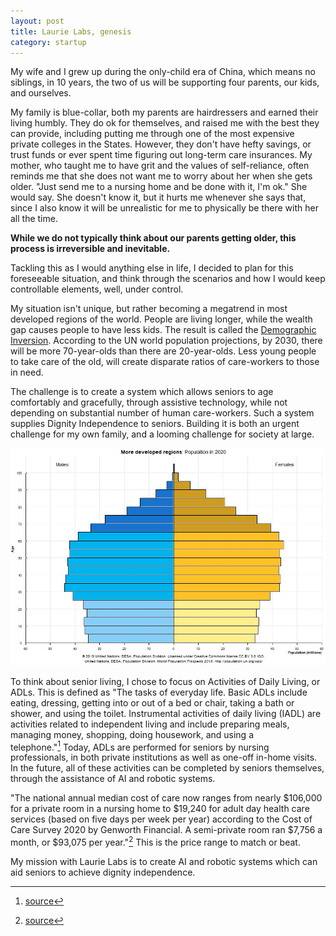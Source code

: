 ```yaml
---
layout: post
title: Laurie Labs, genesis
category: startup
---
```


My wife and I grew up during the only-child era of China, which means no
siblings, in 10 years, the two of us will be supporting four parents, our 
kids, and ourselves.

My family is blue-collar, both my parents are hairdressers and earned
their living humbly. They do ok for themselves, and raised me with the
best they can provide, including putting me through one of the most
expensive private colleges in the States. However, they don't have hefty
savings, or trust funds or ever spent time figuring out long-term care
insurances. My mother, who taught me to have grit and the values of
self-reliance, often reminds me that she does not want me to worry about
her when she gets older. "Just send me to a nursing home and be done
with it, I'm ok." She would say. She doesn't know it, but it hurts me
whenever she says that, since I also know it will be unrealistic for me
to physically be there with her all the time.

**While we do not typically think about our parents getting older, this
process is irreversible and inevitable.**

Tackling this as I would anything else in life, I decided to plan for
this foreseeable situation, and think through the scenarios and how I
would keep controllable elements, well, under control.

My situation isn't unique, but rather becoming a megatrend in most
developed regions of the world. People are living longer, while the
wealth gap causes people to have less kids. The result is called the
[Demographic
Inversion](https://prospect.org/article/demographic-inversion./_).
According to the UN world population projections, by 2030, there will be
more 70-year-olds than there are 20-year-olds. Less young people to take
care of the old, will create disparate ratios of care-workers to those
in need.

The challenge is to create a system which allows seniors to age
comfortably and gracefully, through assistive technology, while not
depending on substantial number of human care-workers. Such a system
supplies Dignity Independence to seniors. Building it is both an urgent
challenge for my own family, and a looming challenge for society at
large.

<img src="/images/laurielabs/population.gif" alt="population projections"/>

To think about senior living, I chose to focus on Activities of Daily
Living, or ADLs. This is defined as "The tasks of everyday life. Basic
ADLs include eating, dressing, getting into or out of a bed or chair,
taking a bath or shower, and using the toilet. Instrumental activities
of daily living (IADL) are activities related to independent living and
include preparing meals, managing money, shopping, doing housework, and
using a telephone."[^1] Today, ADLs are performed for seniors by nursing
professionals, in both private institutions as well as one-off in-home
visits. In the future, all of these activities can be completed by
seniors themselves, through the assistance of AI and robotic systems.

"The national annual median cost of care now ranges from nearly
\$106,000 for a private room in a nursing home to \$19,240 for adult day
health care services (based on five days per week per year) according to
the Cost of Care Survey 2020 by Genworth Financial. A semi-private room
ran \$7,756 a month, or \$93,075 per year."[^2] This is the price range
to match or beat.

My mission with Laurie Labs is to create AI and robotic systems which
can aid seniors to achieve dignity independence.

[^1]: [source](https://www.cancer.gov/publications/dictionaries/cancer-terms/def/adl)

[^2]: [source](https://health.usnews.com/best-nursing-homes/articles/how-to-pay-for-nursing-home-costs#:~:text=The%20national%20annual%20median%20cost,month%2C%20or%20%2493%2C075%20per%20year.)
